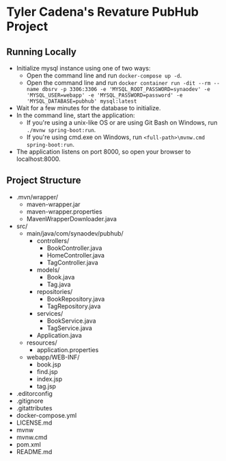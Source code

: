 # Tyler Cadena's Revature PubHub Project

## Running Locally
* Initialize mysql instance using one of two ways:
  * Open the command line and run `docker-compose up -d`.
  * Open the command line and run `docker container run -dit --rm --name dbsrv -p 3306:3306 -e 'MYSQL_ROOT_PASSWORD=synaodev' -e 'MYSQL_USER=webapp' -e 'MYSQL_PASSWORD=password' -e 'MYSQL_DATABASE=pubhub' mysql:latest`
* Wait for a few minutes for the database to initialize.
* In the command line, start the application:
  * If you're using a unix-like OS or are using Git Bash on Windows, run `./mvnw spring-boot:run`.
  * If you're using cmd.exe on Windows, run `<full-path>\mvnw.cmd spring-boot:run`.
* The application listens on port 8000, so open your browser to localhost:8000.

## Project Structure
* .mvn/wrapper/
  * maven-wrapper.jar
  * maven-wrapper.properties
  * MavenWrapperDownloader.java
* src/
  * main/java/com/synaodev/pubhub/
    * controllers/
      * BookController.java
      * HomeController.java
      * TagController.java
    * models/
      * Book.java
      * Tag.java
    * repositories/
      * BookRepository.java
      * TagRepository.java
    * services/
      * BookService.java
      * TagService.java
    * Application.java
  * resources/
    * application.properties
  * webapp/WEB-INF/
    * book.jsp
    * find.jsp
    * index.jsp
    * tag.jsp
* .editorconfig
* .gitignore
* .gitattributes
* docker-compose.yml
* LICENSE.md
* mvnw
* mvnw.cmd
* pom.xml
* README.md
